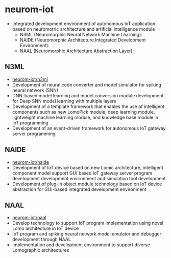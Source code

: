 # neurom-iot
- Integrated development environment of autonomous IoT application based on neuromotric architecture and artificial intelligence module
    - N3ML (Neuromorphic Neural Network Machine Learning):
    - NAIDE (Neuromorphic Architecture Integrated Development Environment):
    - NAAL (Neuromorphic Architecture Abstraction Layer):
    
## N3ML
- [neurom-iot/n3ml](https://github.com/neurom-iot/n3ml)
- Development of neural code converter and model simulator for spiking neural network (SNN)
- DNN-based model learning and model conversion module development for Deep SNN model learning with multiple layers
- Development of a template framework that enables the use of intelligent components such as new LomoPick module, deep learning module, lightweight machine learning module, and knowledge base module in IoT programming
- Development of an event-driven framework for autonomous IoT gateway server programming

## NAIDE
- [neurom-iot/naide](https://github.com/neurom-iot/naide)
- Development of IoT device based on new Lomic architecture, intelligent component model support GUI based IoT gateway server program development development environment and simulation tool development
- Development of plug-in object module technology based on IoT device abstraction for GUI-based integrated development environment

## NAAL
- [neurom-iot/naal](https://github.com/neurom-iot/naal)
- Develop technology to support IoT program implementation using novel Lomo architecture in IoT device
- IoT program and spiking neural network model emulator and debugger development through NAAL
- Implementation and development environment to support diverse Lomographic architectures


